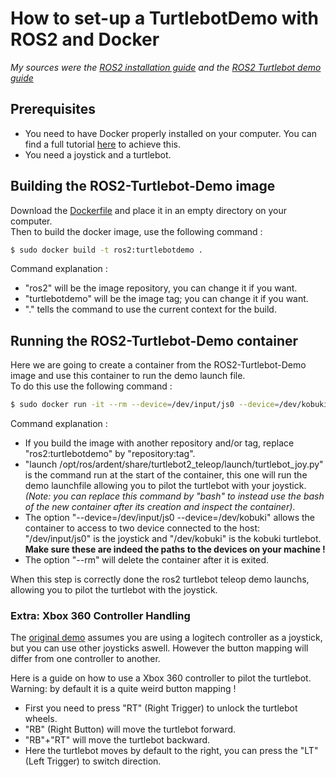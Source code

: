 # How to set-up a TurtlebotDemo with ROS2 and Docker
*My sources were the [ROS2 installation guide](https://github.com/ros2/ros2/wiki/Linux-Install-Debians) and the [ROS2 Turtlebot demo guide](https://github.com/ros2/turtlebot2_demo)*

## Prerequisites
- You need to have Docker properly installed on your computer. You can find a full tutorial [here](https://github.com/CARMinesDouai/PhaROS2/blob/master/Docker%20Installation/DockerInstallationTutorial.md) to achieve this.
- You need a joystick and a turtlebot.

## Building the ROS2-Turtlebot-Demo image
Download the [Dockerfile](https://github.com/CARMinesDouai/PhaROS2/blob/master/ROS2/TurtlebotDemo/Dockerfile) and place it in an empty directory on your computer.  
Then to build the docker image, use the following command :
```bash
$ sudo docker build -t ros2:turtlebotdemo .
```
Command explanation :
- "ros2" will be the image repository, you can change it if you want.
- "turtlebotdemo" will be the image tag; you can change it if you want.
- "." tells the command to use the current context for the build.

## Running the ROS2-Turtlebot-Demo container
Here we are going to create a container from the ROS2-Turtlebot-Demo image and use this container to run the demo launch file.  
To do this use the following command :
```bash
$ sudo docker run -it --rm --device=/dev/input/js0 --device=/dev/kobuki ros2:turtlebotdemo launch /opt/ros/ardent/share/turtlebot2_teleop/launch/turtlebot_joy.py
```
Command explanation :
- If you build the image with another repository and/or tag, replace "ros2:turtlebotdemo" by "repository:tag".
- "launch /opt/ros/ardent/share/turtlebot2_teleop/launch/turtlebot_joy.py" is the command run at the start of the container, this one will run the demo launchfile allowing you to pilot the turtlebot with your joystick. *(Note: you can replace this command by "bash" to instead use the bash of the new container after its creation and inspect the container)*.
- The option "--device=/dev/input/js0 --device=/dev/kobuki" allows the container to access to two device connected to the host: "/dev/input/js0" is the joystick and "/dev/kobuki" is the kobuki turtlebot. **Make sure these are indeed the paths to the devices on your machine !**
- The option "--rm" will delete the container after it is exited.  

When this step is correctly done the ros2 turtlebot teleop demo launchs, allowing you to pilot the turtlebot with the joystick.

### Extra: Xbox 360 Controller Handling 
The [original demo](https://github.com/ros2/turtlebot2_demo) assumes you are using a logitech controller as a joystick, but you can use other joysticks aswell. However the button mapping will differ from one controller to another.  

Here is a guide on how to use a Xbox 360 controller to pilot the turtlebot. Warning: by default it is a quite weird button mapping ! 
- First you need to press "RT" (Right Trigger) to unlock the turtlebot wheels.
- "RB" (Right Button) will move the turtlebot forward.
- "RB"+"RT" will move the turtlebot backward.
- Here the turtlebot moves by default to the right, you can press the "LT" (Left Trigger) to switch direction.
